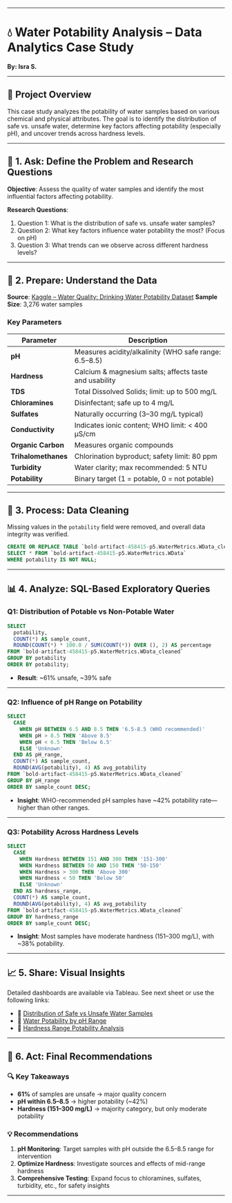 

---

# 💧 Water Potability Analysis – Data Analytics Case Study

**By: Isra S.**

---

## 📌 Project Overview

This case study analyzes the potability of water samples based on various chemical and physical attributes. The goal is to identify the distribution of safe vs. unsafe water, determine key factors affecting potability (especially pH), and uncover trends across hardness levels.

---

## 🧭 1. Ask: Define the Problem and Research Questions

**Objective**: Assess the quality of water samples and identify the most influential factors affecting potability.

**Research Questions**:

1. Question 1: What is the distribution of safe vs. unsafe water samples?
2. Question 2: What key factors influence water potability the most? (Focus on pH)
3. Question 3: What trends can we observe across different hardness levels?

---

## 🧾 2. Prepare: Understand the Data

**Source**: [Kaggle – Water Quality: Drinking Water Potability Dataset](https://www.kaggle.com/datasets/adityakadiwal/water-potability)
**Sample Size**: 3,276 water samples

### Key Parameters

| Parameter           | Description                                            |
| ------------------- | ------------------------------------------------------ |
| **pH**              | Measures acidity/alkalinity (WHO safe range: 6.5–8.5)  |
| **Hardness**        | Calcium & magnesium salts; affects taste and usability |
| **TDS**             | Total Dissolved Solids; limit: up to 500 mg/L          |
| **Chloramines**     | Disinfectant; safe up to 4 mg/L                        |
| **Sulfates**        | Naturally occurring (3–30 mg/L typical)                |
| **Conductivity**    | Indicates ionic content; WHO limit: < 400 μS/cm        |
| **Organic Carbon**  | Measures organic compounds                             |
| **Trihalomethanes** | Chlorination byproduct; safety limit: 80 ppm           |
| **Turbidity**       | Water clarity; max recommended: 5 NTU                  |
| **Potability**      | Binary target (1 = potable, 0 = not potable)           |

---

## 🧹 3. Process: Data Cleaning

Missing values in the `potability` field were removed, and overall data integrity was verified.

```sql
CREATE OR REPLACE TABLE `bold-artifact-458415-p5.WaterMetrics.WData_cleaned` AS
SELECT * FROM `bold-artifact-458415-p5.WaterMetrics.WData`
WHERE potability IS NOT NULL;
```

---

## 📊 4. Analyze: SQL-Based Exploratory Queries

### Q1: Distribution of Potable vs Non-Potable Water

```sql
SELECT 
  potability,
  COUNT(*) AS sample_count,
  ROUND(COUNT(*) * 100.0 / SUM(COUNT(*)) OVER (), 2) AS percentage
FROM `bold-artifact-458415-p5.WaterMetrics.WData_cleaned`
GROUP BY potability
ORDER BY potability;
```

* **Result**: \~61% unsafe, \~39% safe

---

### Q2: Influence of pH Range on Potability

```sql
SELECT
  CASE
    WHEN pH BETWEEN 6.5 AND 8.5 THEN '6.5-8.5 (WHO recommended)'
    WHEN pH > 8.5 THEN 'Above 8.5'
    WHEN pH < 6.5 THEN 'Below 6.5'
    ELSE 'Unknown'
  END AS pH_range,
  COUNT(*) AS sample_count,
  ROUND(AVG(potability), 4) AS avg_potability
FROM `bold-artifact-458415-p5.WaterMetrics.WData_cleaned`
GROUP BY pH_range
ORDER BY sample_count DESC;
```

* **Insight**: WHO-recommended pH samples have \~42% potability rate—higher than other ranges.

---

### Q3: Potability Across Hardness Levels

```sql
SELECT
  CASE
    WHEN Hardness BETWEEN 151 AND 300 THEN '151-300'
    WHEN Hardness BETWEEN 50 AND 150 THEN '50-150'
    WHEN Hardness > 300 THEN 'Above 300'
    WHEN Hardness < 50 THEN 'Below 50'
    ELSE 'Unknown'
  END AS hardness_range,
  COUNT(*) AS sample_count,
  ROUND(AVG(potability), 4) AS avg_potability
FROM `bold-artifact-458415-p5.WaterMetrics.WData_cleaned`
GROUP BY hardness_range
ORDER BY sample_count DESC;
```

* **Insight**: Most samples have moderate hardness (151–300 mg/L), with \~38% potability.

---

## 📈 5. Share: Visual Insights

Detailed dashboards are available via Tableau. See next sheet or use the following links:

* 🔗 [Distribution of Safe vs Unsafe Water Samples](https://public.tableau.com/views/DistributionofSafevsUnsafeWaterSamples/Sheet13)
* 🔗 [Water Potability by pH Range](https://public.tableau.com/views/WaterPotabilityAcrossHardnessRanges/Sheet1)
* 🔗 [Hardness Range Potability Analysis](https://public.tableau.com/views/WaterPotabilityAcrossHardnessRanges/Sheet1)

---

## 📌 6. Act: Final Recommendations

### 🔍 Key Takeaways

* **61%** of samples are unsafe → major quality concern
* **pH within 6.5–8.5** → higher potability (\~42%)
* **Hardness (151–300 mg/L)** → majority category, but only moderate potability

### 💡 Recommendations

1. **pH Monitoring**: Target samples with pH outside the 6.5–8.5 range for intervention
2. **Optimize Hardness**: Investigate sources and effects of mid-range hardness
3. **Comprehensive Testing**: Expand focus to chloramines, sulfates, turbidity, etc., for safety insights

---


```
